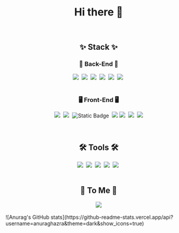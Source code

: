 <h1 align="center">Hi there 👋</h1>

<br>

<h2 align="center">✨ Stack ✨</h2>
<h3 align="center">💾 Back-End 💾</h3>
<div align="center">
  <img src="https://img.shields.io/badge/java-007396?style=for-the-badge&logo=java&logoColor=white">&nbsp 
  <img src="https://img.shields.io/badge/Eclipse-2C2255.svg?&style=for-the-badge&logo=Eclipse%20IDE&logoColor=white">&nbsp 
  <img src="https://img.shields.io/badge/spring-6DB33F?style=for-the-badge&logo=spring&logoColor=white">&nbsp
  <img src="https://img.shields.io/badge/springboot-6DB33F?style=for-the-badge&logo=springboot&logoColor=white">&nbsp 
  <img src="https://img.shields.io/badge/mysql-4479A1?style=for-the-badge&logo=mysql&logoColor=white">&nbsp 
  <img src="https://img.shields.io/badge/apache tomcat-F8DC75?style=for-the-badge&logo=apachetomcat&logoColor=white">&nbsp 
</div>
<br>
<h3 align="center">🖥 Front-End 🖥</h3>
<div align="center">
  <img src="https://img.shields.io/badge/html5-E34F26.svg?style=for-the-badge&logo=html5&logoColor=white" />&nbsp
  <img src="https://img.shields.io/badge/css3-1572B6.svg?style=for-the-badge&logo=css3&logoColor=white" />&nbsp
  <img alt="Static Badge" src="https://img.shields.io/badge/Sass-cc6699?style=for-the-badge&logo=Sass&logoColor=white&logoSize=32">&nbsp
  <img src="https://img.shields.io/badge/bootstrap-7952B3?style=for-the-badge&logo=bootstrap&logoColor=white">
  <img src="https://img.shields.io/badge/Javascript-ffb13b?style=for-the-badge&logo=javascript&logoColor=white"/>&nbsp 
  <img src="https://img.shields.io/badge/jQurey-yellow?style=for-the-badge&logo=JavaScript&logoColor=white"/>&nbsp 
  <img src="https://img.shields.io/badge/react-61DAFB?style=for-the-badge&logo=react&logoColor=black">
</div>

<br>

<div align="center>
  <img alt="Static Badge" src="https://img.shields.io/badge/spring-fff?style=for-the-badge&logo=spring&logoColor=green&logoSize=32">
</div>

<br>

<h2 align="center">🛠 Tools 🛠</h2>
<div align="center">
  <img src="https://img.shields.io/badge/git-F05033.svg?style=for-the-badge&logo=git&logoColor=white" />&nbsp
  <img src="https://img.shields.io/badge/github-181717.svg?style=for-the-badge&logo=github&logoColor=white" />&nbsp
  <img src="https://img.shields.io/badge/Notion-F3F3F3.svg?style=for-the-badge&logo=notion&logoColor=black" />&nbsp
  <img src="https://img.shields.io/badge/figma-F24E1E.svg?style=for-the-badge&logo=figma&logoColor=white" />&nbsp
  <img src="https://img.shields.io/badge/VSCode-2C2C32.svg?style=for-the-badge&logo=visual-studio-code&logoColor=22ABF3" />&nbsp
</div>

<br>

<h2 align="center">💖 To Me 💖</h2>
<div align="center">
  <!-- <a href="https://velog.io/@oka1313">
    <img src="https://img.shields.io/badge/Velog-1EBC8F?style=for-the-badge&logo=velog&logoColor=white" />&nbsp
  </a> -->
  <a href="mailto:suvin5027@gmail.com">
    <img src="https://img.shields.io/badge/suvin5027@gmail.com-D14836?style=for-the-badge&logo=gmail&logoColor=white"/>
  </a>
</div>

<br>

<div>
  ![Anurag's GitHub stats](https://github-readme-stats.vercel.app/api?username=anuraghazra&theme=dark&show_icons=true)
</div>
